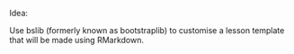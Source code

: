 Idea:

Use bslib (formerly known as bootstraplib) to customise a lesson template that will be made using RMarkdown.